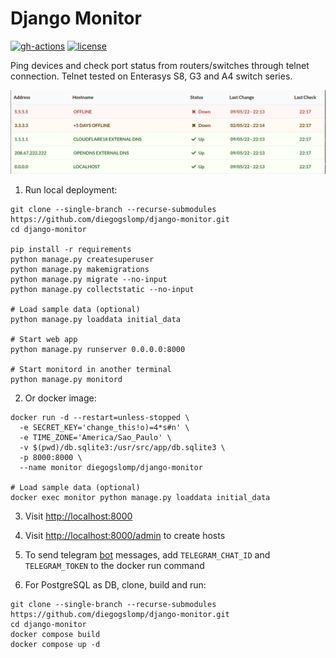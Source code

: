Django Monitor
==============

[![gh-actions](https://github.com/diegogslomp/django-monitor/actions/workflows/docker-image.yml/badge.svg)](https://github.com/diegogslomp/django-monitor/actions)
[![license](https://img.shields.io/badge/license-MIT-blue.svg)](https://github.com/diegogslomp/django-monitor/blob/master/LICENSE)

Ping devices and check port status from routers/switches through telnet
connection. Telnet tested on Enterasys S8, G3 and A4 switch series.
<p align="center">
<img src="https://raw.githubusercontent.com/diegogslomp/django-monitor/master/docs/_screenshots/hostlist.png" style="max-height: 440px;"/>
</p>

1. Run local deployment:
  ```
  git clone --single-branch --recurse-submodules https://github.com/diegogslomp/django-monitor.git
  cd django-monitor

  pip install -r requirements
  python manage.py createsuperuser
  python manage.py makemigrations
  python manage.py migrate --no-input
  python manage.py collectstatic --no-input

  # Load sample data (optional)
  python manage.py loaddata initial_data

  # Start web app
  python manage.py runserver 0.0.0.0:8000

  # Start monitord in another terminal
  python manage.py monitord
  ```

2.  Or docker image:
  ```
  docker run -d --restart=unless-stopped \
    -e SECRET_KEY='change_this!o)=4*s#n' \
    -e TIME_ZONE='America/Sao_Paulo' \
    -v $(pwd)/db.sqlite3:/usr/src/app/db.sqlite3 \
    -p 8000:8000 \
    --name monitor diegogslomp/django-monitor

  # Load sample data (optional)
  docker exec monitor python manage.py loaddata initial_data
  ```

3.  Visit <http://localhost:8000>

4.  Visit <http://localhost:8000/admin> to create hosts

5.  To send telegram [bot](https://core.telegram.org/bots) messages, add `TELEGRAM_CHAT_ID` and `TELEGRAM_TOKEN`
    to the docker run command

6.  For PostgreSQL as DB, clone, build and run:
  ```
  git clone --single-branch --recurse-submodules https://github.com/diegogslomp/django-monitor.git
  cd django-monitor
  docker compose build
  docker compose up -d
  ```
